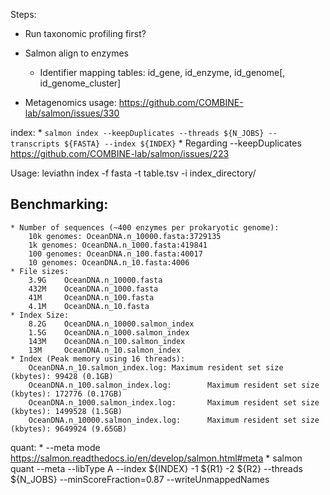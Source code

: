 Steps: 
* Run taxonomic profiling first?
* Salmon align to enzymes
    * Identifier mapping tables: id_gene, id_enzyme, id_genome[, id_genome_cluster]


* Metagenomics usage: https://github.com/COMBINE-lab/salmon/issues/330

index: 
    * `salmon index --keepDuplicates --threads ${N_JOBS} --transcripts ${FASTA} --index ${INDEX}`
    * Regarding --keepDuplicates https://github.com/COMBINE-lab/salmon/issues/223


Usage:
    leviathn index -f fasta -t table.tsv -i index_directory/


## Benchmarking: 
    * Number of sequences (~400 enzymes per prokaryotic genome):
        10k genomes: OceanDNA.n_10000.fasta:3729135
        1k genomes: OceanDNA.n_1000.fasta:419841
        100 genomes: OceanDNA.n_100.fasta:40017
        10 genomes: OceanDNA.n_10.fasta:4006
    * File sizes: 
        3.9G    OceanDNA.n_10000.fasta
        432M    OceanDNA.n_1000.fasta
        41M     OceanDNA.n_100.fasta
        4.1M    OceanDNA.n_10.fasta
    * Index Size:
        8.2G    OceanDNA.n_10000.salmon_index
        1.5G    OceanDNA.n_1000.salmon_index
        143M    OceanDNA.n_100.salmon_index
        13M     OceanDNA.n_10.salmon_index
    * Index (Peak memory using 16 threads): 
        OceanDNA.n_10.salmon_index.log: Maximum resident set size (kbytes): 99428 (0.1GB)
        OceanDNA.n_100.salmon_index.log:        Maximum resident set size (kbytes): 172776 (0.17GB)
        OceanDNA.n_1000.salmon_index.log:       Maximum resident set size (kbytes): 1499528 (1.5GB)
        OceanDNA.n_10000.salmon_index.log:      Maximum resident set size (kbytes): 9649924 (9.65GB)


quant: 
    * --meta mode https://salmon.readthedocs.io/en/develop/salmon.html#meta
    * salmon quant --meta --libType A --index ${INDEX} -1 ${R1} -2 ${R2} --threads ${N_JOBS}  --minScoreFraction=0.87 --writeUnmappedNames
